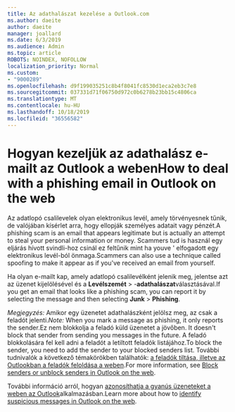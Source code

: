 ```yaml
---
title: Az adathalászat kezelése a Outlook.com
ms.author: daeite
author: daeite
manager: joallard
ms.date: 6/3/2019
ms.audience: Admin
ms.topic: article
ROBOTS: NOINDEX, NOFOLLOW
localization_priority: Normal
ms.custom:
- "9000289"
ms.openlocfilehash: d9f199035251c8b4f8041fc8530d1eca2eb3c7e8
ms.sourcegitcommit: 037331d71f06750d972c0b6278b23bb15c4806ca
ms.translationtype: MT
ms.contentlocale: hu-HU
ms.lasthandoff: 10/18/2019
ms.locfileid: "36556582"
---
```

# <a name="how-to-deal-with-a-phishing-email-in-outlook-on-the-web"></a><span data-ttu-id="a3fee-102">Hogyan kezeljük az adathalász e-mailt az Outlook a weben</span><span class="sxs-lookup"><span data-stu-id="a3fee-102">How to deal with a phishing email in Outlook on the web</span></span>

<span data-ttu-id="a3fee-103">Az adatlopó csalilevelek olyan elektronikus levél, amely törvényesnek tűnik, de valójában kísérlet arra, hogy ellopják személyes adatait vagy pénzét.</span><span class="sxs-lookup"><span data-stu-id="a3fee-103">A phishing scam is an email that appears legitimate but is actually an attempt to steal your personal information or money.</span></span> <span data-ttu-id="a3fee-104">Scammers tud is használ egy eljárás hívott svindli-hoz csinál ez feltűnik mint ha youve ' elfogadott egy elektronikus levél-ból önmaga.</span><span class="sxs-lookup"><span data-stu-id="a3fee-104">Scammers can also use a technique called spoofing to make it appear as if you've received an email from yourself.</span></span>

<span data-ttu-id="a3fee-105">Ha olyan e-mailt kap, amely adatlopó csalilevélként jelenik meg, jelentse azt az üzenet kijelölésével és a **Levélszemét** > -**adathalászat**választásával.</span><span class="sxs-lookup"><span data-stu-id="a3fee-105">If you get an email that looks like a phishing scam, you can report it by selecting the message and then selecting **Junk** > **Phishing**.</span></span>

<span data-ttu-id="a3fee-106">*Megjegyzés:* Amikor egy üzenetet adathalászként jelölsz meg, az csak a feladót jelenti.</span><span class="sxs-lookup"><span data-stu-id="a3fee-106">*Note:* When you mark a message as phishing, it only reports the sender.</span></span><span data-ttu-id="a3fee-107">Ez nem blokkolja a feladó küld üzenetet a jövőben.</span><span class="sxs-lookup"><span data-stu-id="a3fee-107"> It doesn't block that sender from sending you messages in the future.</span></span> <span data-ttu-id="a3fee-108">A feladó blokkolására fel kell adni a feladót a letiltott feladók listájához.</span><span class="sxs-lookup"><span data-stu-id="a3fee-108">To block the sender, you need to add the sender to your blocked senders list.</span></span> <span data-ttu-id="a3fee-109">További tudnivalók a következő témakörökben találhatók: [a feladók tiltása, illetve az Outlookban a feladók feloldása a weben](https://support.office.com/article/9bf812d4-6995-4d19-901a-76d6e26939b0).</span><span class="sxs-lookup"><span data-stu-id="a3fee-109">For more information, see [Block senders or unblock senders in Outlook on the web](https://support.office.com/article/9bf812d4-6995-4d19-901a-76d6e26939b0).</span></span>

<span data-ttu-id="a3fee-110">További információ arról, hogyan [azonosíthatja a gyanús üzeneteket a weben az Outlook](https://support.office.com/article/3d44102b-6ce3-4f7c-a359-b623bec82206)alkalmazásban.</span><span class="sxs-lookup"><span data-stu-id="a3fee-110">Learn more about how to [identify suspicious messages in Outlook on the web](https://support.office.com/article/3d44102b-6ce3-4f7c-a359-b623bec82206).</span></span>